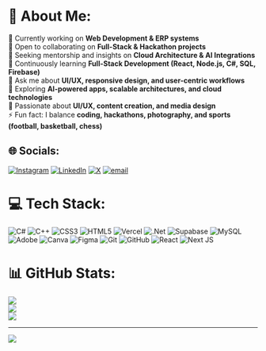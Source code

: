 # 💫 About Me:
🔭 Currently working on **Web Development & ERP systems**  <br>👯 Open to collaborating on **Full-Stack & Hackathon projects**  <br>🤝 Seeking mentorship and insights on **Cloud Architecture & AI Integrations**  <br>🌱 Continuously learning **Full-Stack Development (React, Node.js, C#, SQL, Firebase)**  <br>💬 Ask me about **UI/UX, responsive design, and user-centric workflows**  <br>🚀 Exploring **AI-powered apps, scalable architectures, and cloud technologies**  <br>🎨 Passionate about **UI/UX, content creation, and media design**  <br>⚡ Fun fact: I balance **coding, hackathons, photography, and sports (football, basketball, chess)**  <br>


## 🌐 Socials:
[![Instagram](https://img.shields.io/badge/Instagram-%23E4405F.svg?logo=Instagram&logoColor=white)](https://instagram.com/https://www.instagram.com/atharva_j2093) [![LinkedIn](https://img.shields.io/badge/LinkedIn-%230077B5.svg?logo=linkedin&logoColor=white)](https://linkedin.com/in/https://www.linkedin.com/in/atharvajondhale7/) [![X](https://img.shields.io/badge/X-black.svg?logo=X&logoColor=white)](https://x.com/https://x.com/atharva_j2093) [![email](https://img.shields.io/badge/Email-D14836?logo=gmail&logoColor=white)](mailto:atharvajondhale7@gmail.com) 

# 💻 Tech Stack:
![C#](https://img.shields.io/badge/c%23-%23239120.svg?style=for-the-badge&logo=csharp&logoColor=white) ![C++](https://img.shields.io/badge/c++-%2300599C.svg?style=for-the-badge&logo=c%2B%2B&logoColor=white) ![CSS3](https://img.shields.io/badge/css3-%231572B6.svg?style=for-the-badge&logo=css3&logoColor=white) ![HTML5](https://img.shields.io/badge/html5-%23E34F26.svg?style=for-the-badge&logo=html5&logoColor=white) ![Vercel](https://img.shields.io/badge/vercel-%23000000.svg?style=for-the-badge&logo=vercel&logoColor=white) ![.Net](https://img.shields.io/badge/.NET-5C2D91?style=for-the-badge&logo=.net&logoColor=white) ![Supabase](https://img.shields.io/badge/Supabase-3ECF8E?style=for-the-badge&logo=supabase&logoColor=white) ![MySQL](https://img.shields.io/badge/mysql-4479A1.svg?style=for-the-badge&logo=mysql&logoColor=white) ![Adobe](https://img.shields.io/badge/adobe-%23FF0000.svg?style=for-the-badge&logo=adobe&logoColor=white) ![Canva](https://img.shields.io/badge/Canva-%2300C4CC.svg?style=for-the-badge&logo=Canva&logoColor=white) ![Figma](https://img.shields.io/badge/figma-%23F24E1E.svg?style=for-the-badge&logo=figma&logoColor=white) ![Git](https://img.shields.io/badge/git-%23F05033.svg?style=for-the-badge&logo=git&logoColor=white) ![GitHub](https://img.shields.io/badge/github-%23121011.svg?style=for-the-badge&logo=github&logoColor=white) ![React](https://img.shields.io/badge/react-%2320232a.svg?style=for-the-badge&logo=react&logoColor=%2361DAFB) ![Next JS](https://img.shields.io/badge/Next-black?style=for-the-badge&logo=next.js&logoColor=white)
# 📊 GitHub Stats:
![](https://github-readme-stats.vercel.app/api?username=Atharva2093&theme=dark&hide_border=false&include_all_commits=false&count_private=false)<br/>
![](https://nirzak-streak-stats.vercel.app/?user=Atharva2093&theme=dark&hide_border=false)<br/>
![](https://github-readme-stats.vercel.app/api/top-langs/?username=Atharva2093&theme=dark&hide_border=false&include_all_commits=false&count_private=false&layout=compact)

---
[![](https://visitcount.itsvg.in/api?id=Atharva2093&icon=0&color=0)](https://visitcount.itsvg.in)

<!-- Proudly created with GPRM ( https://gprm.itsvg.in ) -->
